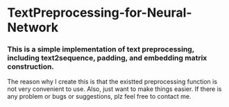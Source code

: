 # TextPreprocessing-for-Neural-Network
### This is a simple implementation of text preprocessing, including text2sequence, padding, and embedding matrix construction.

The reason why I create this is that the existted preprocessing function is not very convenient to use. Also, just want to make things easier. If there is any problem or bugs or suggestions, plz feel free to contact me.
